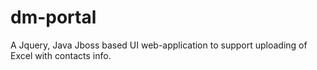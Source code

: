 dm-portal
=========
A Jquery, Java Jboss based UI web-application to support uploading of Excel with contacts info.

